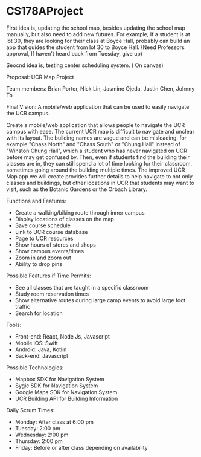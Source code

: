 # CS178AProject

First idea is, updating the school map, besides updating the school map manually, but also need to add new futures. For example, If a student is at lot 30, they are looking for their class at Boyce Hall, probably can build an app that guides the student from lot 30 to Boyce Hall. (Need Professors approval, If haven't heard back from Tuesday, give up)

Seocnd idea is, testing center scheduling system. ( On canvas) 


Proposal: UCR Map Project

Team members: Brian Porter, Nick Lin, Jasmine Ojeda, Justin Chen, Johnny To

Final Vision: A mobile/web application that can be used to easily navigate the UCR campus.

Create a mobile/web application that allows people to navigate the UCR campus with ease. The current UCR map is difficult to navigate and unclear with its layout. The building names are vague and can be misleading, for example "Chass North" and "Chass South" or "Chung Hall" instead of "Winston Chung Hall", which a student who has never navigated on UCR before may get confused by. Then, even if students find the building their classes are in, they can still spend a lot of time looking for their classroom, sometimes going around the building multiple times. The improved UCR Map app we will create provides further details to help navigate to not only classes and buildings, but other locations in UCR that students may want to visit, such as the Botanic Gardens or the Orbach Library.

Functions and Features:
- Create a walking/biking route through inner campus
- Display locations of classes on the map
- Save course schedule
- Link to UCR course database
- Page to UCR resources
- Show hours of stores and shops
- Show campus events/times
- Zoom in and zoom out
- Ability to drop pins

Possible Features if Time Permits:
- See all classes that are taught in a specific classroom
- Study room reservation times
- Show alternative routes during large camp events to avoid large foot traffic
- Search for location

Tools:
- Front-end: React, Node Js, Javascript
- Mobile iOS: Swift
- Android: Java, Kotlin
- Back-end: Javascript

Possible Technologies:
- Mapbox SDK for Navigation System
- Sygic SDK for Navigation System
- Google Maps SDK for Navigation System
- UCR Building API for Building Information

Daily Scrum Times:
- Monday: After class at 6:00 pm
- Tuesday: 2:00 pm
- Wednesday: 2:00 pm
- Thursday: 2:00 pm
- Friday: Before or after class depending on availability
